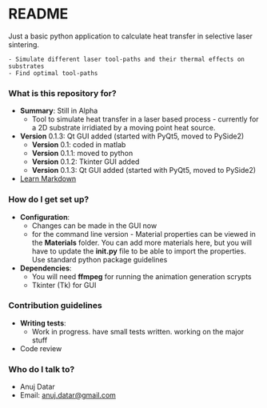 # README #

Just a basic python application to calculate heat transfer in selective laser sintering.

    - Simulate different laser tool-paths and their thermal effects on substrates
    - Find optimal tool-paths

### What is this repository for? ###

* __Summary__: Still in Alpha
    - Tool to simulate heat transfer in a laser based process - currently for a 2D substrate irridiated by a moving point heat source.
* __Version__ 0.1.3: Qt GUI added (started with PyQt5, moved to PySide2) 
    - __Version__ 0.1: coded in matlab
    - __Version__ 0.1.1: moved to python
    - __Version__ 0.1.2: Tkinter GUI added
    - __Version__ 0.1.3: Qt GUI added (started with PyQt5, moved to PySide2)
* [Learn Markdown](https://bitbucket.org/tutorials/markdowndemo)


### How do I get set up? ###

* __Configuration__:
    - Changes can be made in the GUI now
    - for the command line version - Material properties can be viewed in the **Materials** folder. You can add more materials here, but you will have to update the **__init__.py** file to be able to import the properties. Use standard python package guidelines
* __Dependencies__:
    - You will need **ffmpeg** for running the animation generation scrypts
    - Tkinter (Tk) for GUI


### Contribution guidelines ###

* __Writing tests__:
    - Work in progress. have small tests written. working on the major stuff
* Code review


### Who do I talk to? ###

* Anuj Datar
* Email: [anuj.datar@gmail.com](mailto:anuj.datar@gmail.com)

